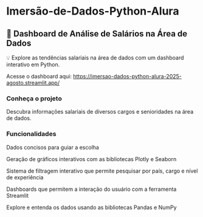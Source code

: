 # Imersão-de-Dados-Python-Alura
## 🎲 Dashboard de Análise de Salários na Área de Dados

💡 Explore as tendências salariais na área de dados com um dashboard interativo em Python.

Acesse o dashboard aqui: https://imersao-dados-python-alura-2025-agosto.streamlit.app/





### Conheça o projeto
Descubra informações salariais de diversos cargos e senioridades na área de dados.



### Funcionalidades
Dados concisos para guiar a escolha

Geração de gráficos interativos com as bibliotecas Plotly e Seaborn

Sistema de filtragem interativo que permite pesquisar por país, cargo e nível de experiência

Dashboards que permitem a interação do usuário com a ferramenta Streamlit

Explore e entenda os dados usando as bibliotecas Pandas e NumPy


